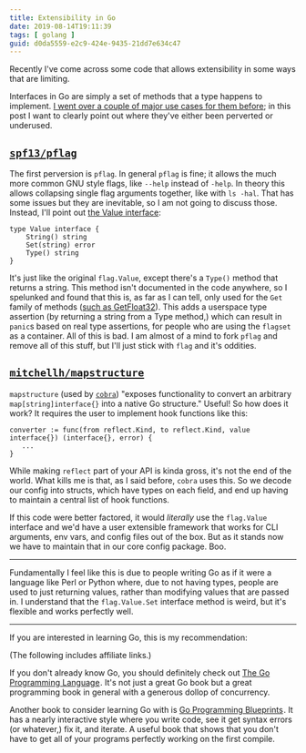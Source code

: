 ```yaml
---
title: Extensibility in Go
date: 2019-08-14T19:11:39
tags: [ golang ]
guid: d0da5559-e2c9-424e-9435-21dd7e634c47
---
```

Recently I've come across some code that allows extensibility in some ways
that are limiting.

<!--more-->

Interfaces in Go are simply a set of methods that a type happens to implement.
[I went over a couple of major use cases for them
before](/posts/go-interfaces/); in this post I want to clearly point out where
they've either been perverted or underused.

## [`spf13/pflag`](https://github.com/spf13/pflag)

The first perversion is `pflag`.  In general `pflag` is fine; it allows the much
more common GNU style flags, like `--help` instead of `-help`.  In theory this
allows collapsing single flag arguments together, like with `ls -hal`.  That has
some issues but they are inevitable, so I am not going to discuss those.
Instead, I'll point out [the Value
interface](https://godoc.org/github.com/spf13/pflag#Value):

```golang
type Value interface {
    String() string
    Set(string) error
    Type() string
}
```

It's just like the original `flag.Value`, except there's a `Type()` method that
returns a string.  This method isn't documented in the code anywhere, so I
spelunked and found that this is, as far as I can tell, only used for the `Get`
family of methods ([such as
GetFloat32](https://godoc.org/github.com/spf13/pflag#FlagSet.GetFloat32)).  This
adds a userspace type assertion (by returning a string from a Type method,)
which can result in `panic`s based on real type assertions, for people who are
using the `flagset` as a container.  All of this is bad.  I am almost of a mind
to fork `pflag` and remove all of this stuff, but I'll just stick with `flag`
and it's oddities.

## [`mitchellh/mapstructure`](https://godoc.org/github.com/mitchellh/mapstructure)

`mapstructure` (used by
[`cobra`](https://godoc.org/github.com/spf13/cobra)) "exposes functionality to
convert an arbitrary `map[string]interface{}` into a native Go structure."
Useful!  So how does it work?  It requires the user to implement hook functions
like this:

```golang
converter := func(from reflect.Kind, to reflect.Kind, value interface{}) (interface{}, error) {
   ...
}
```

While making `reflect` part of your API is kinda gross, it's not the end of the
world.  What kills me is that, as I said before, `cobra` uses this.  So we
decode our config into structs, which have types on each field, and end up
having to maintain a central list of hook functions.

If this code were better factored, it would *literally* use the `flag.Value`
interface and we'd have a user extensible framework that works for CLI
arguments, env vars, and config files out of the box.  But as it stands now we
have to maintain that in our core config package.  Boo.

---

Fundamentally I feel like this is due to people writing Go as if it were a
language like Perl or Python where, due to not having types, people are used to
just returning values, rather than modifying values that are passed in.  I
understand that the `flag.Value.Set` interface method is weird, but it's
flexible and works perfectly well.

---

If you are interested in learning Go, this is my recommendation:

(The following includes affiliate links.)

If you don't already know Go, you should definitely check out
<a target="_blank" href="https://www.amazon.com/gp/product/0134190440/ref=as_li_tl?ie=UTF8&camp=1789&creative=9325&creativeASIN=0134190440&linkCode=as2&tag=afoolishmanif-20&linkId=44bc682044ff1b8a290c3c35c788e3e5">The Go Programming Language</a><img src="//ir-na.amazon-adsystem.com/e/ir?t=afoolishmanif-20&l=am2&o=1&a=0134190440" width="1" height="1" border="0" alt="" style="border:none !important; margin:0px !important;" />.
It's not just a great Go book but a great programming book in general with a
generous dollop of concurrency.

Another book to consider learning Go with is
<a target="_blank" href="https://www.amazon.com/gp/product/1786468948/ref=as_li_tl?ie=UTF8&camp=1789&creative=9325&creativeASIN=1786468948&linkCode=as2&tag=afoolishmanif-20&linkId=803e58234c448a8d1f4cc2693f2149b8">Go Programming Blueprints</a><img src="//ir-na.amazon-adsystem.com/e/ir?t=afoolishmanif-20&l=am2&o=1&a=1786468948" width="1" height="1" border="0" alt="" style="border:none !important; margin:0px !important;" />.
It has a nearly interactive style where you write code, see it get syntax errors
(or whatever,) fix it, and iterate.  A useful book that shows that you don't
have to get all of your programs perfectly working on the first compile.
